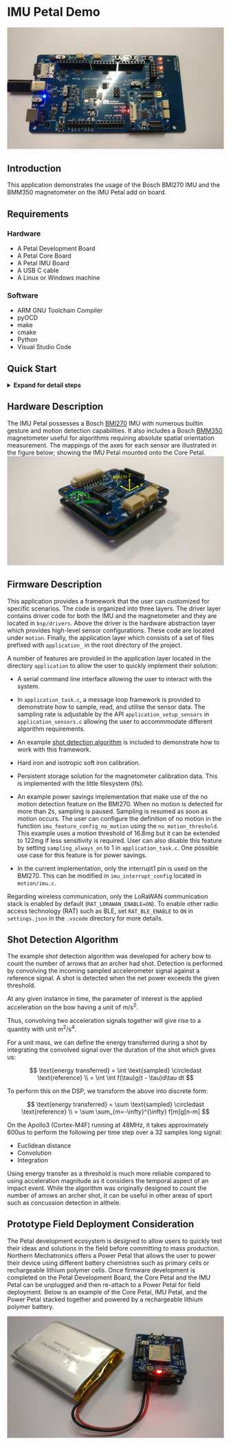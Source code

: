 # IMU Petal Demo

![petal_imu](./doc/res/petal_imu.jpg)

## Introduction

This application demonstrates the usage of the Bosch BMI270 IMU and the BMM350 magnetometer on
the IMU Petal add on board.

## Requirements

### Hardware

- A Petal Development Board
- A Petal Core Board
- A Petal IMU Board
- A USB C cable
- A Linux or Windows machine

### Software

- ARM GNU Toolchain Compiler
- pyOCD
- make
- cmake
- Python
- Visual Studio Code

## Quick Start

<details>

<summary><b>Expand for detail steps</b></summary>

1. Select the compiler version for your system as shown in the screenshot. If
   none appears in the list, try the `Scan for Kits` option or follow the
   <a href="https://github.com/NorthernMechatronics/nmapp2/blob/master/doc/getting_started.md">
   Getting Started</a> guide in nmapp2 to ensure that
   the ARM compiler is installed properly.
   ![compiler_selection](./doc/res/compiler_selection.png)

2. Select PETAL_IMU Debug or Release as the build variant.
   ![variant_selection](./doc/res/variant_selection.png)

3. Click the CMAKE extension icon in the Activity Bar on the left and
   in the primary sidebar, move your mouse cursor to Project Outline and click More
   Actions (denoted by the three dots ...) to expand the menu. Click on
   `Clean Reconfigure All Projects`.
   ![cmake_configure](./doc/res/cmake_configure_completed.png)

4. Once the configuration process is completed, click on the Build All Projects
   icon in Project Outline. For a clean re-build, you can also select
   `Clean Rebuild All Projects`
   ![cmake_configure](./doc/res/cmake_build_completed.png)

5. Once the build is completed, click on Run and Debug in the Activity Bar on the left and
   select Petal IMU Debug or Release as the run variant.
   ![cmake_configure](./doc/res/run_debug_variant_selection.png)

6. Click the play button to load and run the program. Once the board is booted, you should
   see the following in a serial terminal.
   ![cmake_configure](./doc/res/terminal_output.png)

</details>

## Hardware Description

The IMU Petal possesses a Bosch <a href="https://www.bosch-sensortec.com/products/motion-sensors/imus/bmi270/">BMI270</a> IMU with numerous builtin gesture and motion
detection capabilities. It also includes a Bosch
<a href="https://www.bosch-sensortec.com/products/motion-sensors/magnetometers/bmm350/">
BMM350</a> magnetometer useful for algorithms requiring absolute spatial orientation
measurement. The mappings of the axes for each sensor are illustrated in the figure below; showing the IMU Petal mounted onto the Core Petal.
![petal_imu_axis_mapping](./doc/res/petal_imu_axis_mapping.png)

## Firmware Description

This application provides a framework that the user can customized for specific
scenarios. The code is organized into three layers. The driver layer contains
driver code for both the IMU and the magnetometer and they are located in `bsp/drivers`.
Above the driver is the hardware abstraction layer which provides high-level
sensor configurations. These code are located under `motion`. Finally, the application
layer which consists of a set of files prefixed with `application_` in the root
directory of the project.

A number of features are provided in the application layer located in the directory
`application` to allow the user to quickly implement their solution:

- A serial command line interface allowing the user to interact with the system.
 
- In `application_task.c`, a message loop framework is provided to
  demonstrate how to sample, read, and utilise the sensor data. The
  sampling rate is adjustable by the API `application_setup_sensors`
  in `application_sensors.c` allowing the user to accommmodate different
  algorithm requirements.

- An example [shot detection algorithm](README.md#shot-detection-algorithm) is included
  to demonstrate how to work with this framework.

- Hard iron and isotropic soft iron calibration.

- Persistent storage solution for the magnetometer calibration data.
  This is implemented with the little filesystem (lfs).

- An example power savings implementation that make use of the no motion
  detection feature on the BMI270. When no motion is detected for more than
  2s, sampling is paused. Sampling is resumed as soon
  as motion occurs. The user can configure the definition of no motion in
  the function `imu_feature_config_no_motion` using the `no_motion_threshold`.
  This example uses a motion threshold of 16.8mg but it can be extended to 122mg
  if less sensitivity is required. User can also disable this feature by setting
  `sampling_always_on` to 1 in `application_task.c`.  One possible use case
  for this feature is for power savings.

- In the current implementation, only the interrupt1 pin is used on the
  BMI270. This can be modified in `imu_interrupt_config` located in
  `motion/imu.c`.

Regarding wireless communication, only the LoRaWAN communication stack is
enabled by default (`RAT_LORAWAN_ENABLE=ON`). To enable other radio access
technology (RAT) such as BLE, set `RAT_BLE_ENABLE` to `ON` in
`settings.json` in the `.vscode` directory for more details.

## Shot Detection Algorithm

The example shot detection algorithm was developed for achery bow to count the number of arrows that an archer had shot.
Detection is performed by convolving the incoming sampled accelerometer signal against a reference signal. A shot is
detected when the net power exceeds the given threshold.

At any given instance in time, the parameter of interest is the applied acceleration on the bow having a unit of $\text{m/s}^2$.

Thus, convolving two acceleration signals together will give rise to a quantity with unit $\text{m}^2/\text{s}^4$.

For a unit mass, we can define the energy transferred during a shot by integrating the convolved signal over the duration of the shot which gives us:

$$
\text{energy transferred} = \int \text{sampled} \circledast \text{reference} \\
= \int \int f(\tau)g(t - \tau)d\tau dt
$$

To perform this on the DSP, we transform the above into discrete form:

$$
\text{energy transferred} = \sum \text{sampled} \circledast \text{reference} \\
= \sum \sum_{m=-\infty}^{\infty} f[m]g[n-m]
$$

On the Apollo3 (Cortex-M4F) running at 48MHz, it takes approximately 600us to perform the following per time step over a 32 samples long signal:

- Euclidean distance
- Convolution
- Integration

Using energy transfer as a threshold is much more reliable compared to using
acceleration magnitude as it considers the temporal aspect of an impact event.
While the algorithm was originally designed to count the number of arrows an
archer shot, it can be useful in other areas of sport such as concussion
detection in althele.

## Prototype Field Deployment Consideration

The Petal development ecosystem is designed to allow users to quickly test their ideas and solutions in the field before
committing to mass production.  Northern Mechatronics offers a Power Petal that allows the user to power their device
using different battery chemistries such as primary cells or rechargeable lithium polymer cells.  Once firmware development
is completed on the Petal Development Board, the Core Petal and the IMU Petal can be unplugged and then re-attach to a Power
Petal for field deployment.  Below is an example of the Core Petal, IMU Petal, and the Power Petal stacked together and
powered by a rechargeable lithium polymer battery.

![deployment](doc/res/petal_imu_deployment.jpg)